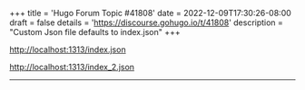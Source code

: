 +++
title = 'Hugo Forum Topic #41808'
date = 2022-12-09T17:30:26-08:00
draft = false
details = 'https://discourse.gohugo.io/t/41808'
description = "Custom Json file defaults to index.json"
+++

<http://localhost:1313/index.json>

<http://localhost:1313/index_2.json>

---
